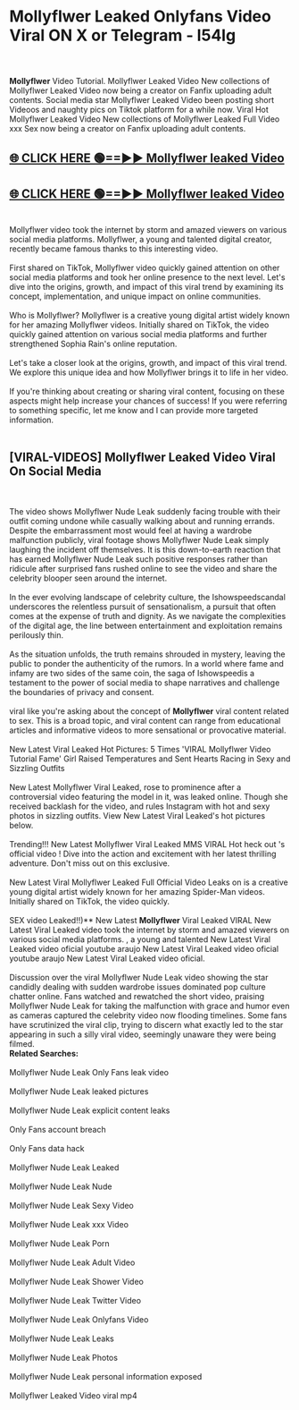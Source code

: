 <h1> Mollyflwer Leaked Onlyfans Video Viral ON X or Telegram - l54lg </h1>

# 
<br>
<strong>Mollyflwer</strong> Video Tutorial. Mollyflwer Leaked Video New collections of  Mollyflwer Leaked Video now being a creator on Fanfix uploading adult contents. Social media star Mollyflwer Leaked Video been posting short Videoos and naughty pics on Tiktok platform for a while now. Viral Hot Mollyflwer Leaked Video New collections of Mollyflwer Leaked Full Video xxx Sex now being a creator on Fanfix uploading adult contents.
<br>

## [🌐 CLICK HERE 🟢==►► Mollyflwer leaked Video ](https://onlyclips.site?title=Mollyflwer&ref=git)


## [🌐 CLICK HERE 🟢==►► Mollyflwer leaked Video ](https://onlyclips.site?title=Mollyflwer&ref=git)

<br>
Mollyflwer video took the internet by storm and amazed viewers on various social media platforms. Mollyflwer, a young and talented digital creator, recently became famous thanks to this interesting video.
<br><br>
First shared on TikTok, Mollyflwer video quickly gained attention on other social media platforms and took her online presence to the next level. Let's dive into the origins, growth, and impact of this viral trend by examining its concept, implementation, and unique impact on online communities.
<br><br>
Who is Mollyflwer? Mollyflwer is a creative young digital artist widely known for her amazing Mollyflwer videos. Initially shared on TikTok, the video quickly gained attention on various social media platforms and further strengthened Sophia Rain's online reputation.
<br><br>
Let's take a closer look at the origins, growth, and impact of this viral trend. We explore this unique idea and how Mollyflwer brings it to life in her video.
<br><br>
If you're thinking about creating or sharing viral content, focusing on these aspects might help increase your chances of success! If you were referring to something specific, let me know and I can provide more targeted information.
<br><br>
<h2>[VIRAL-VIDEOS] Mollyflwer Leaked Video Viral On Social Media</h2>
<br><br>
The video shows Mollyflwer Nude Leak suddenly facing trouble with their outfit coming undone while casually walking about and running errands. Despite the embarrassment most would feel at having a wardrobe malfunction publicly, viral footage shows Mollyflwer Nude Leak simply laughing the incident off themselves. It is this down-to-earth reaction that has earned Mollyflwer Nude Leak such positive responses rather than ridicule after surprised fans rushed online to see the video and share the celebrity blooper seen around the internet.
<br><br>
In the ever evolving landscape of celebrity culture, the Ishowspeedscandal underscores the relentless pursuit of sensationalism, a pursuit that often comes at the expense of truth and dignity. As we navigate the complexities of the digital age, the line between entertainment and exploitation remains perilously thin.
<br><br>
As the situation unfolds, the truth remains shrouded in mystery, leaving the public to ponder the authenticity of the rumors. In a world where fame and infamy are two sides of the same coin, the saga of Ishowspeedis a testament to the power of social media to shape narratives and challenge the boundaries of privacy and consent.
<br><br>
viral like you're asking about the concept of <strong>Mollyflwer</strong> viral content related to sex. This is a broad topic, and viral content can range from educational articles and informative videos to more sensational or provocative material.
<br><br>
New Latest Viral Leaked Hot Pictures: 5 Times 'VIRAL Mollyflwer Video Tutorial Fame' Girl Raised Temperatures and Sent Hearts Racing in Sexy and Sizzling Outfits
<br><br>
New Latest Mollyflwer Viral Leaked, rose to prominence after a controversial video featuring the model in it, was leaked online. Though she received backlash for the video, and rules Instagram with hot and sexy photos in sizzling outfits. View New Latest Viral Leaked's hot pictures below.
<br><br>
Trending!!! New Latest Mollyflwer Viral Leaked MMS VIRAL Hot heck out 's official video ! Dive into the action and excitement with her latest thrilling adventure. Don't miss out on this exclusive.
<br><br>
New Latest Viral Mollyflwer Leaked Full Official Video Leaks on  is a creative young digital artist widely known for her amazing Spider-Man videos. Initially shared on TikTok, the video quickly.
<br><br>
SEX video Leaked!!)** New Latest <strong>Mollyflwer</strong> Viral Leaked VIRAL New Latest Viral Leaked video took the internet by storm and amazed viewers on various social media platforms. , a young and talented New Latest Viral Leaked video oficial youtube araujo New Latest Viral Leaked video oficial youtube araujo New Latest Viral Leaked video oficial.
<br><br>
Discussion over the viral Mollyflwer Nude Leak video showing the star candidly dealing with sudden wardrobe issues dominated pop culture chatter online. Fans watched and rewatched the short video, praising Mollyflwer Nude Leak for taking the malfunction with grace and humor even as cameras captured the celebrity video now flooding timelines. Some fans have scrutinized the viral clip, trying to discern what exactly led to the star appearing in such a silly viral video, seemingly unaware they were being filmed.
<br>
<strong>Related Searches:</strong>
<br><br>
Mollyflwer Nude Leak Only Fans leak video
<br><br>
Mollyflwer Nude Leak leaked pictures
<br><br>
Mollyflwer Nude Leak explicit content leaks
<br><br>
Only Fans account breach
<br><br>
Only Fans data hack
<br><br>
Mollyflwer Nude Leak Leaked
<br><br>
Mollyflwer Nude Leak Nude
<br><br>
Mollyflwer Nude Leak Sexy Video
<br><br>
Mollyflwer Nude Leak xxx Video
<br><br>
Mollyflwer Nude Leak Porn
<br><br>
Mollyflwer Nude Leak Adult Video
<br><br>
Mollyflwer Nude Leak Shower Video
<br><br>
Mollyflwer Nude Leak Twitter Video
<br><br>
Mollyflwer Nude Leak Onlyfans Video
<br><br>
Mollyflwer Nude Leak Leaks
<br><br>
Mollyflwer Nude Leak Photos
<br><br>
Mollyflwer Nude Leak personal information exposed
<br><br>
Mollyflwer Leaked Video viral mp4
